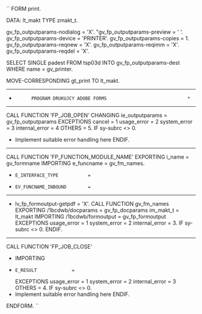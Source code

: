``
FORM print.

  DATA: lt_makt TYPE zmakt_t.

  gv_fp_outputparams-nodialog = 'X'.
  "gv_fp_outputparams-preview = ' '.
  gv_fp_outputparams-device = 'PRINTER'.
  gv_fp_outputparams-copies = 1.
  gv_fp_outputparams-reqnew = 'X'.
  gv_fp_outputparams-reqimm = 'X'.
  gv_fp_outputparams-reqdel = 'X'.

  SELECT SINGLE padest FROM tsp03d
    INTO gv_fp_outputparams-dest
    WHERE name = gv_printer.

  MOVE-CORRESPONDING gt_print TO lt_makt.
***********************************************************************
*           PROGRAM DRUKUJCY ADOBE FORMS                              *
***********************************************************************

  CALL FUNCTION 'FP_JOB_OPEN'
    CHANGING
      ie_outputparams = gv_fp_outputparams
    EXCEPTIONS
      cancel          = 1
      usage_error     = 2
      system_error    = 3
      internal_error  = 4
      OTHERS          = 5.
  IF sy-subrc <> 0.
* Implement suitable error handling here
  ENDIF.
***********************************************************************
  CALL FUNCTION 'FP_FUNCTION_MODULE_NAME'
    EXPORTING
      i_name     = gv_formname
    IMPORTING
      e_funcname = gv_fm_names.
*     E_INTERFACE_TYPE           =
*     EV_FUNCNAME_INBOUND        =
***********************************************************************
*  lv_fp_formoutput-getpdf = 'X'.
  CALL FUNCTION gv_fm_names
    EXPORTING
      /1bcdwb/docparams  = gv_fp_docparams
      im_makt_t          = lt_makt
    IMPORTING
      /1bcdwb/formoutput = gv_fp_formoutput
    EXCEPTIONS
      usage_error        = 1
      system_error       = 2
      internal_error     = 3.
  IF sy-subrc <> 0.
  ENDIF.
***********************************************************************
  CALL FUNCTION 'FP_JOB_CLOSE'
*   IMPORTING
*     E_RESULT             =
    EXCEPTIONS
      usage_error    = 1
      system_error   = 2
      internal_error = 3
      OTHERS         = 4.
  IF sy-subrc <> 0.
* Implement suitable error handling here
  ENDIF.

ENDFORM.
``
